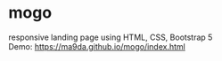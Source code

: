 # mogo
responsive landing page using HTML, CSS, Bootstrap 5 <br>
Demo: https://ma9da.github.io/mogo/index.html
